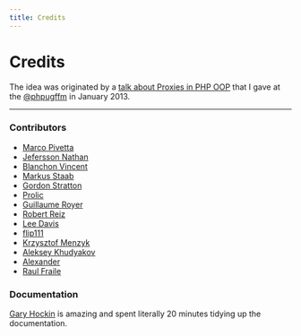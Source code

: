 ```yaml
---
title: Credits
---
```


# Credits

The idea was originated by a [talk about Proxies in PHP OOP](https://ocramius.github.io/presentations/proxy-pattern-in-php/) that I gave at 
the [@phpugffm](https://twitter.com/phpugffm) in January 2013.

---

### Contributors

- [Marco Pivetta](https://github.com/Ocramius)
- [Jefersson Nathan](https://github.com/malukenho)
- [Blanchon Vincent](https://github.com/blanchonvincent)
- [Markus Staab](https://github.com/staabm)
- [Gordon Stratton](https://github.com/gws)
- [Prolic](https://github.com/prolic)
- [Guillaume Royer](https://github.com/guilro)
- [Robert Reiz](https://github.com/reiz)
- [Lee Davis](https://github.com/leedavis81)
- [flip111](https://github.com/flip111)
- [Krzysztof Menzyk](https://github.com/krymen)
- [Aleksey Khudyakov](https://github.com/Xerkus)
- [Alexander](https://github.com/asm89)
- [Raul Fraile](https://github.com/raulfraile)

### Documentation

[Gary Hockin](https://twitter.com/GeeH) is amazing and spent literally 20 minutes tidying up the documentation.
